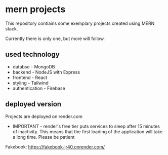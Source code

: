 # mern projects
This repository contiains some exemplary projects created using MERN stack.

Currently there is only one, but more will follow.

## used technology
- databse - MongoDB
- backend - NodeJS with Express
- frontend - React
- styling - Tailwind
- authentication - Firebase

## deployed version
Projects are deployed on render.com
- IMPORTANT - render's free tier puts services to sleep after 15 minutes of inactivity. This means that the first loading of the application will take a long time. Please be patient

Fakebook: https://fakebook-jr40.onrender.com/
